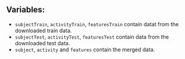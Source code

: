 ## Variables:   
* `subjectTrain`, `activityTrain`, `featuresTrain` contain datat from the downloaded train data.
* `subjectTest`, `activityTest`, `featuresTest` contain data from the downloaded test data.
* `subject`, `activity` and `features` contain the merged data.
